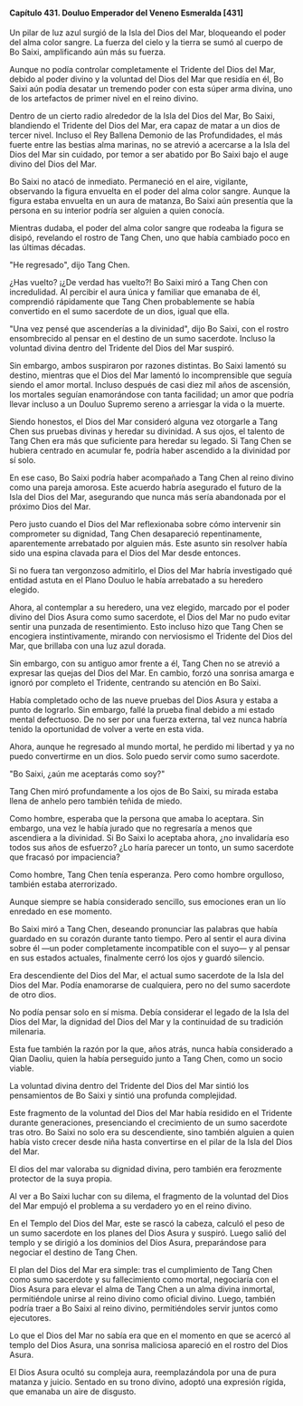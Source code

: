 
#### Capítulo 431. Douluo Emperador del Veneno Esmeralda [431]


Un pilar de luz azul surgió de la Isla del Dios del Mar, bloqueando el poder del alma color sangre. La fuerza del cielo y la tierra se sumó al cuerpo de Bo Saixi, amplificando aún más su fuerza.

Aunque no podía controlar completamente el Tridente del Dios del Mar, debido al poder divino y la voluntad del Dios del Mar que residía en él, Bo Saixi aún podía desatar un tremendo poder con esta súper arma divina, uno de los artefactos de primer nivel en el reino divino.

Dentro de un cierto radio alrededor de la Isla del Dios del Mar, Bo Saixi, blandiendo el Tridente del Dios del Mar, era capaz de matar a un dios de tercer nivel. Incluso el Rey Ballena Demonio de las Profundidades, el más fuerte entre las bestias alma marinas, no se atrevió a acercarse a la Isla del Dios del Mar sin cuidado, por temor a ser abatido por Bo Saixi bajo el auge divino del Dios del Mar.

Bo Saixi no atacó de inmediato. Permaneció en el aire, vigilante, observando la figura envuelta en el poder del alma color sangre. Aunque la figura estaba envuelta en un aura de matanza, Bo Saixi aún presentía que la persona en su interior podría ser alguien a quien conocía.

Mientras dudaba, el poder del alma color sangre que rodeaba la figura se disipó, revelando el rostro de Tang Chen, uno que había cambiado poco en las últimas décadas.

"He regresado", dijo Tang Chen.

¿Has vuelto? ¡¿De verdad has vuelto?! Bo Saixi miró a Tang Chen con incredulidad. Al percibir el aura única y familiar que emanaba de él, comprendió rápidamente que Tang Chen probablemente se había convertido en el sumo sacerdote de un dios, igual que ella.

"Una vez pensé que ascenderías a la divinidad", dijo Bo Saixi, con el rostro ensombrecido al pensar en el destino de un sumo sacerdote. Incluso la voluntad divina dentro del Tridente del Dios del Mar suspiró.

Sin embargo, ambos suspiraron por razones distintas. Bo Saixi lamentó su destino, mientras que el Dios del Mar lamentó lo incomprensible que seguía siendo el amor mortal. Incluso después de casi diez mil años de ascensión, los mortales seguían enamorándose con tanta facilidad; un amor que podría llevar incluso a un Douluo Supremo sereno a arriesgar la vida o la muerte.

Siendo honestos, el Dios del Mar consideró alguna vez otorgarle a Tang Chen sus pruebas divinas y heredar su divinidad. A sus ojos, el talento de Tang Chen era más que suficiente para heredar su legado. Si Tang Chen se hubiera centrado en acumular fe, podría haber ascendido a la divinidad por sí solo.

En ese caso, Bo Saixi podría haber acompañado a Tang Chen al reino divino como una pareja amorosa. Este acuerdo habría asegurado el futuro de la Isla del Dios del Mar, asegurando que nunca más sería abandonada por el próximo Dios del Mar.

Pero justo cuando el Dios del Mar reflexionaba sobre cómo intervenir sin comprometer su dignidad, Tang Chen desapareció repentinamente, aparentemente arrebatado por alguien más. Este asunto sin resolver había sido una espina clavada para el Dios del Mar desde entonces.

Si no fuera tan vergonzoso admitirlo, el Dios del Mar habría investigado qué entidad astuta en el Plano Douluo le había arrebatado a su heredero elegido.

Ahora, al contemplar a su heredero, una vez elegido, marcado por el poder divino del Dios Asura como sumo sacerdote, el Dios del Mar no pudo evitar sentir una punzada de resentimiento. Esto incluso hizo que Tang Chen se encogiera instintivamente, mirando con nerviosismo el Tridente del Dios del Mar, que brillaba con una luz azul dorada.

Sin embargo, con su antiguo amor frente a él, Tang Chen no se atrevió a expresar las quejas del Dios del Mar. En cambio, forzó una sonrisa amarga e ignoró por completo el Tridente, centrando su atención en Bo Saixi.

Había completado ocho de las nueve pruebas del Dios Asura y estaba a punto de lograrlo. Sin embargo, fallé la prueba final debido a mi estado mental defectuoso. De no ser por una fuerza externa, tal vez nunca habría tenido la oportunidad de volver a verte en esta vida.

Ahora, aunque he regresado al mundo mortal, he perdido mi libertad y ya no puedo convertirme en un dios. Solo puedo servir como sumo sacerdote.

"Bo Saixi, ¿aún me aceptarás como soy?"

Tang Chen miró profundamente a los ojos de Bo Saixi, su mirada estaba llena de anhelo pero también teñida de miedo.

Como hombre, esperaba que la persona que amaba lo aceptara. Sin embargo, una vez le había jurado que no regresaría a menos que ascendiera a la divinidad. Si Bo Saixi lo aceptaba ahora, ¿no invalidaría eso todos sus años de esfuerzo? ¿Lo haría parecer un tonto, un sumo sacerdote que fracasó por impaciencia?

Como hombre, Tang Chen tenía esperanza. Pero como hombre orgulloso, también estaba aterrorizado.

Aunque siempre se había considerado sencillo, sus emociones eran un lío enredado en ese momento.

Bo Saixi miró a Tang Chen, deseando pronunciar las palabras que había guardado en su corazón durante tanto tiempo. Pero al sentir el aura divina sobre él —un poder completamente incompatible con el suyo— y al pensar en sus estados actuales, finalmente cerró los ojos y guardó silencio.

Era descendiente del Dios del Mar, el actual sumo sacerdote de la Isla del Dios del Mar. Podía enamorarse de cualquiera, pero no del sumo sacerdote de otro dios.

No podía pensar solo en sí misma. Debía considerar el legado de la Isla del Dios del Mar, la dignidad del Dios del Mar y la continuidad de su tradición milenaria.

Esta fue también la razón por la que, años atrás, nunca había considerado a Qian Daoliu, quien la había perseguido junto a Tang Chen, como un socio viable.

La voluntad divina dentro del Tridente del Dios del Mar sintió los pensamientos de Bo Saixi y sintió una profunda complejidad.

Este fragmento de la voluntad del Dios del Mar había residido en el Tridente durante generaciones, presenciando el crecimiento de un sumo sacerdote tras otro. Bo Saixi no solo era su descendiente, sino también alguien a quien había visto crecer desde niña hasta convertirse en el pilar de la Isla del Dios del Mar.

El dios del mar valoraba su dignidad divina, pero también era ferozmente protector de la suya propia.

Al ver a Bo Saixi luchar con su dilema, el fragmento de la voluntad del Dios del Mar empujó el problema a su verdadero yo en el reino divino.

En el Templo del Dios del Mar, este se rascó la cabeza, calculó el peso de un sumo sacerdote en los planes del Dios Asura y suspiró. Luego salió del templo y se dirigió a los dominios del Dios Asura, preparándose para negociar el destino de Tang Chen.

El plan del Dios del Mar era simple: tras el cumplimiento de Tang Chen como sumo sacerdote y su fallecimiento como mortal, negociaría con el Dios Asura para elevar el alma de Tang Chen a un alma divina inmortal, permitiéndole unirse al reino divino como oficial divino. Luego, también podría traer a Bo Saixi al reino divino, permitiéndoles servir juntos como ejecutores.

Lo que el Dios del Mar no sabía era que en el momento en que se acercó al templo del Dios Asura, una sonrisa maliciosa apareció en el rostro del Dios Asura.

El Dios Asura ocultó su compleja aura, reemplazándola por una de pura matanza y juicio. Sentado en su trono divino, adoptó una expresión rígida, que emanaba un aire de disgusto.